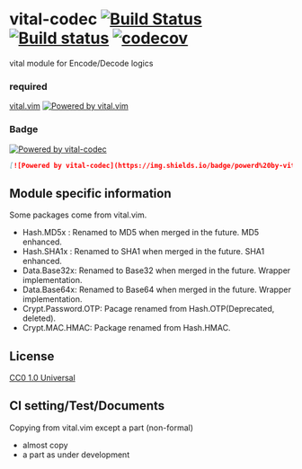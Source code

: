 # vital-codec [![Build Status](https://travis-ci.com/tsuyoshicho/vital-codec.svg?branch=master)](https://travis-ci.com/tsuyoshicho/vital-codec) [![Build status](https://ci.appveyor.com/api/projects/status/vqc0lwvxyxbr5tia/branch/master?svg=true)](https://ci.appveyor.com/project/tsuyoshicho/vital-codec/branch/master) [![codecov](https://codecov.io/gh/tsuyoshicho/vital-codec/branch/master/graph/badge.svg)](https://codecov.io/gh/tsuyoshicho/vital-codec)

vital module for Encode/Decode logics

### required
[vital.vim](https://github.com/vim-jp/vital.vim) [![Powered by vital.vim](https://img.shields.io/badge/powered%20by-vital.vim-80273f.svg)](https://github.com/vim-jp/vital.vim)

### Badge

[![Powered by vital-codec](https://img.shields.io/badge/powerd%20by-vital--codec-80273f.svg)](https://github.com/tsuyoshicho/vital-codec)

```markdown
[![Powered by vital-codec](https://img.shields.io/badge/powerd%20by-vital--codec-80273f.svg)](https://github.com/tsuyoshicho/vital-codec)
```

## Module specific information

Some packages come from vital.vim.

* Hash.MD5x : Renamed to MD5 when merged in the future. MD5 enhanced.
* Hash.SHA1x : Renamed to SHA1 when merged in the future. SHA1 enhanced.
* Data.Base32x: Renamed to Base32 when merged in the future. Wrapper implementation.
* Data.Base64x: Renamed to Base64 when merged in the future. Wrapper implementation.
* Crypt.Password.OTP: Pacage renamed from Hash.OTP(Deprecated, deleted).
* Crypt.MAC.HMAC: Package renamed from Hash.HMAC.

## License
[CC0 1.0 Universal](http://creativecommons.org/publicdomain/zero/1.0/)

## CI setting/Test/Documents
Copying from vital.vim except a part (non-formal)
- almost copy
- a part as under development
